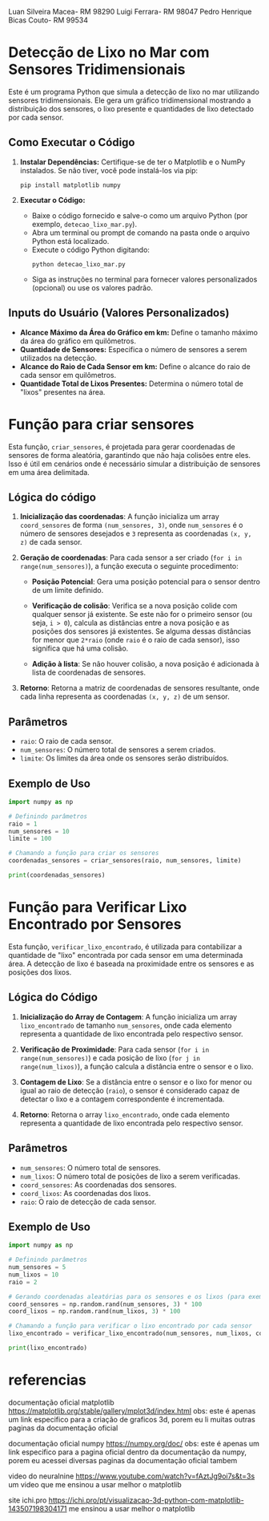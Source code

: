 
 Luan Silveira Macea- RM 98290
 Luigi Ferrara- RM 98047
 Pedro Henrique Bicas Couto- RM 99534
 
 # Detecção de Lixo no Mar com Sensores Tridimensionais

Este é um programa Python que simula a detecção de lixo no mar utilizando sensores tridimensionais. Ele gera um gráfico tridimensional mostrando a distribuição dos sensores, o lixo presente e quantidades de lixo detectado por cada sensor.

## Como Executar o Código

1. **Instalar Dependências:**
   Certifique-se de ter o Matplotlib e o NumPy instalados. Se não tiver, você pode instalá-los via pip:
   ```
   pip install matplotlib numpy
   ```

2. **Executar o Código:**
   - Baixe o código fornecido e salve-o como um arquivo Python (por exemplo, `detecao_lixo_mar.py`).
   - Abra um terminal ou prompt de comando na pasta onde o arquivo Python está localizado.
   - Execute o código Python digitando:
     ```
     python detecao_lixo_mar.py
     ```
   - Siga as instruções no terminal para fornecer valores personalizados (opcional) ou use os valores padrão.

## Inputs do Usuário (Valores Personalizados)

- **Alcance Máximo da Área do Gráfico em km:** Define o tamanho máximo da área do gráfico em quilômetros.
- **Quantidade de Sensores:** Especifica o número de sensores a serem utilizados na detecção.
- **Alcance do Raio de Cada Sensor em km:** Define o alcance do raio de cada sensor em quilômetros.
- **Quantidade Total de Lixos Presentes:** Determina o número total de "lixos" presentes na área.


# Função para criar sensores

Esta função, `criar_sensores`, é projetada para gerar coordenadas de sensores de forma aleatória, garantindo que não haja colisões entre eles. Isso é útil em cenários onde é necessário simular a distribuição de sensores em uma área delimitada.

## Lógica do código

1. **Inicialização das coordenadas**: A função inicializa um array `coord_sensores` de forma `(num_sensores, 3)`, onde `num_sensores` é o número de sensores desejados e `3` representa as coordenadas `(x, y, z)` de cada sensor.

2. **Geração de coordenadas**: Para cada sensor a ser criado (`for i in range(num_sensores)`), a função executa o seguinte procedimento:

   - **Posição Potencial**: Gera uma posição potencial para o sensor dentro de um limite definido.
   
   - **Verificação de colisão**: Verifica se a nova posição colide com qualquer sensor já existente. Se este não for o primeiro sensor (ou seja, `i > 0`), calcula as distâncias entre a nova posição e as posições dos sensores já existentes. Se alguma dessas distâncias for menor que `2*raio` (onde `raio` é o raio de cada sensor), isso significa que há uma colisão.
   
   - **Adição à lista**: Se não houver colisão, a nova posição é adicionada à lista de coordenadas de sensores.

3. **Retorno**: Retorna a matriz de coordenadas de sensores resultante, onde cada linha representa as coordenadas `(x, y, z)` de um sensor.

## Parâmetros

- `raio`: O raio de cada sensor.
- `num_sensores`: O número total de sensores a serem criados.
- `limite`: Os limites da área onde os sensores serão distribuídos.

## Exemplo de Uso

```python
import numpy as np

# Definindo parâmetros
raio = 1
num_sensores = 10
limite = 100

# Chamando a função para criar os sensores
coordenadas_sensores = criar_sensores(raio, num_sensores, limite)

print(coordenadas_sensores)
```

# Função para Verificar Lixo Encontrado por Sensores

Esta função, `verificar_lixo_encontrado`, é utilizada para contabilizar a quantidade de "lixo" encontrada por cada sensor em uma determinada área. A detecção de lixo é baseada na proximidade entre os sensores e as posições dos lixos.

## Lógica do Código

1. **Inicialização do Array de Contagem**: A função inicializa um array `lixo_encontrado` de tamanho `num_sensores`, onde cada elemento representa a quantidade de lixo encontrada pelo respectivo sensor.

2. **Verificação de Proximidade**: Para cada sensor (`for i in range(num_sensores)`) e cada posição de lixo (`for j in range(num_lixos)`), a função calcula a distância entre o sensor e o lixo.

3. **Contagem de Lixo**: Se a distância entre o sensor e o lixo for menor ou igual ao raio de detecção (`raio`), o sensor é considerado capaz de detectar o lixo e a contagem correspondente é incrementada.

4. **Retorno**: Retorna o array `lixo_encontrado`, onde cada elemento representa a quantidade de lixo encontrada pelo respectivo sensor.

## Parâmetros

- `num_sensores`: O número total de sensores.
- `num_lixos`: O número total de posições de lixo a serem verificadas.
- `coord_sensores`: As coordenadas dos sensores.
- `coord_lixos`: As coordenadas dos lixos.
- `raio`: O raio de detecção de cada sensor.

## Exemplo de Uso

```python
import numpy as np

# Definindo parâmetros
num_sensores = 5
num_lixos = 10
raio = 2

# Gerando coordenadas aleatórias para os sensores e os lixos (para exemplo)
coord_sensores = np.random.rand(num_sensores, 3) * 100
coord_lixos = np.random.rand(num_lixos, 3) * 100

# Chamando a função para verificar o lixo encontrado por cada sensor
lixo_encontrado = verificar_lixo_encontrado(num_sensores, num_lixos, coord_sensores, coord_lixos, raio)

print(lixo_encontrado)
```

# referencias 
documentação oficial matplotlib 
https://matplotlib.org/stable/gallery/mplot3d/index.html
obs: este é apenas um link especifico para a criação de graficos 3d, porem eu li muitas outras paginas da documentação oficial

documentação oficial numpy 
https://numpy.org/doc/
obs: este é apenas um link especifico para a pagina oficial dentro da documentação da numpy, porem eu acessei diversas paginas da documentação oficial tambem

video do neuralnine 
https://www.youtube.com/watch?v=fAztJg9oi7s&t=3s
um video que me ensinou a usar melhor o matplotlib

site ichi.pro
https://ichi.pro/pt/visualizacao-3d-python-com-matplotlib-143507198304171
me ensinou a usar melhor o matplotlib
